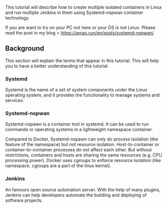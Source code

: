 This tutorial will describe how to create multiple isolated containers in Linux and run multiple Jenkins in them using Systemd-nspwan container technology.

If you are want to try on your PC not here or your OS is not Linux. Please read the post in my blog > https://amao.run/en/posts/systemd-nspwan/

## Background

This section will explain the terms that appear in this tutorial. This will help you to have a better understanding of this tutorial.

### Systemd

Systemd is the name of a set of system components under the Linux operating system, and it provides the functionality to manage systems and services.

### Systemd-nspwan

Systemd-nspawn is a container tool in systemd. It can be used to run commands or operating systems in a lightweight namespace container.

Compared to Docker, Systemd-nspawn can only do process isolation (the feature of the namespace) but not resource isolation. Host-to-container or container-to-container processes do not affect each other. But without restrictions, containers and hosts are sharing the same resources (e.g. CPU processing power). Docker uses cgroups to enforce resource isolation (like namespace, cgroups are a part of the linux kernel).

### Jenkins

An famours open source automation server. With the help of many plugins, Jenkins can help developers automate the building and deploying of software projects.
